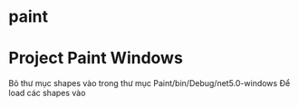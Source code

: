 # paint
# Project Paint Windows
Bỏ thư mục shapes vào trong thư mục Paint/bin/Debug/net5.0-windows Để load các shapes vào